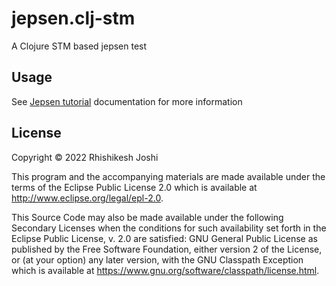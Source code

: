 # jepsen.clj-stm

A Clojure STM based jepsen test

## Usage

See [Jepsen tutorial](https://github.com/jepsen-io/jepsen/blob/main/doc/tutorial/index.md) documentation for more information

## License

Copyright © 2022 Rhishikesh Joshi

This program and the accompanying materials are made available under the
terms of the Eclipse Public License 2.0 which is available at
http://www.eclipse.org/legal/epl-2.0.

This Source Code may also be made available under the following Secondary
Licenses when the conditions for such availability set forth in the Eclipse
Public License, v. 2.0 are satisfied: GNU General Public License as published by
the Free Software Foundation, either version 2 of the License, or (at your
option) any later version, with the GNU Classpath Exception which is available
at https://www.gnu.org/software/classpath/license.html.

